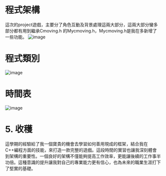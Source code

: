 # 程式架構
這次的project遊戲，主要分了角色互動及背景處理這兩大部分，這兩大部分蠻多部分都有用到繼承Cmoving.h 的Mycmoving.h，Mycmoving.h是我在多新增了一些功能。
![image](https://github.com/chocoOAO/choco/assets/126553336/0c731ffe-a7e9-4a09-881a-78473cdea82b)

# 程式類別
![image](https://github.com/chocoOAO/choco/assets/126553336/75678799-e431-4f78-8b99-32a76f30c3cb)

# 時間表
![image](https://github.com/chocoOAO/choco/assets/126553336/ba610076-0a95-47e0-84cc-8b2cdd036e2f)

# 5. 收穫
這學期的經驗給了我一個寶貴的機會去學習如何善用現成的框架，結合我在C++編程方面的技能，來打造一款完整的遊戲。這段時間的實習也讓我深刻體會到架構的重要性。一個良好的架構不僅能夠提高工作效率，更能讓後續的工作事半功倍。這種意識的提升讓我對自己的專業能力更有信心，也為未來的職業生涯打下了堅實的基礎。
